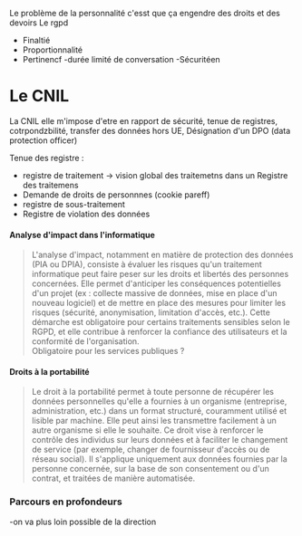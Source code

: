 Le problème de la personnalité c'esst que ça engendre des droits et des devoirs
Le rgpd 
- Finaltié
- Proportionnalité
- Pertinencf
-durée limité de conversation 
-Sécuritéen

# Le CNIL

La CNIL elle m'impose d'etre en rapport de sécurité, tenue de registres, cotrpondzbilité, transfer des données hors UE, Désignation d'un DPO (data protection officer)

Tenue des registre :
- registre de traitement -> vision global des traitemetns dans un Registre des traitemens 
- Demande de droits de personnnes (cookie pareff)
- registre de sous-traitement
- Registre de violation des données

#### Analyse d'impact dans l'informatique

>L'analyse d'impact, notamment en matière de protection des données (PIA ou DPIA), consiste à évaluer les risques qu'un traitement informatique peut faire peser sur les droits et libertés des personnes concernées. Elle permet d'anticiper les conséquences potentielles d'un projet (ex : collecte massive de données, mise en place d'un nouveau logiciel) et de mettre en place des mesures pour limiter les risques (sécurité, anonymisation, limitation d'accès, etc.). Cette démarche est obligatoire pour certains traitements sensibles selon le RGPD, et elle contribue à renforcer la confiance des utilisateurs et la conformité de l'organisation.  
> Obligatoire pour les services publiques ?


#### Droits à la portabilité 

>Le droit à la portabilité permet à toute personne de récupérer les données personnelles qu'elle a fournies à un organisme (entreprise, administration, etc.) dans un format structuré, couramment utilisé et lisible par machine. Elle peut ainsi les transmettre facilement à un autre organisme si elle le souhaite. Ce droit vise à renforcer le contrôle des individus sur leurs données et à faciliter le changement de service (par exemple, changer de fournisseur d'accès ou de réseau social). Il s'applique uniquement aux données fournies par la personne concernée, sur la base de son consentement ou d'un contrat, et traitées de manière automatisée.

### Parcours en profondeurs 

-on va plus loin possible de la direction